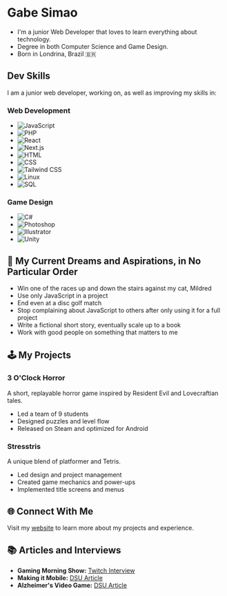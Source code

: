 # Gabe Simao
- I'm a junior Web Developer that loves to learn everything about technology.
- Degree in both Computer Science and Game Design.
- Born in Londrina, Brazil 🇧🇷

## Dev Skills

I am a junior web developer, working on, as well as improving my skills in:

### Web Development 
- ![JavaScript](https://img.shields.io/badge/-JavaScript-black?style=flat-square&logo=javascript)
- ![PHP](https://img.shields.io/badge/-PHP-black?style=flat-square&logo=php)
- ![React](https://img.shields.io/badge/-React-black?style=flat-square&logo=react)
- ![Next.js](https://img.shields.io/badge/-Next.js-black?style=flat-square&logo=next.js)
- ![HTML](https://img.shields.io/badge/-HTML-black?style=flat-square&logo=html5)
- ![CSS](https://img.shields.io/badge/-CSS-black?style=flat-square&logo=css3)
- ![Tailwind CSS](https://img.shields.io/badge/-Tailwind%20CSS-black?style=flat-square&logo=tailwind-css)
- ![Linux](https://img.shields.io/badge/-Linux-black?style=flat-square&logo=linux)
- ![SQL](https://img.shields.io/badge/-SQL-black?style=flat-square&logo=postgresql)

### Game Design
- ![C#](https://img.shields.io/badge/-C%23-black?style=flat-square&logo=c-sharp)
- ![Photoshop](https://img.shields.io/badge/-Photoshop-black?style=flat-square&logo=adobe-photoshop)
- ![Illustrator](https://img.shields.io/badge/-Illustrator-black?style=flat-square&logo=adobe-illustrator)
- ![Unity](https://img.shields.io/badge/-Unity-black?style=flat-square&logo=unity)

## 🐾 My Current Dreams and Aspirations, in No Particular Order
- Win one of the races up and down the stairs against my cat, Mildred
- Use only JavaScript in a project
- End even at a disc golf match
- Stop complaining about JavaScript to others after only using it for a full project
- Write a fictional short story, eventually scale up to a book
- Work with good people on something that matters to me

## 🕹️ My Projects

### 3 O'Clock Horror
A short, replayable horror game inspired by Resident Evil and Lovecraftian tales.
- Led a team of 9 students
- Designed puzzles and level flow
- Released on Steam and optimized for Android

### Stresstris
A unique blend of platformer and Tetris.
- Led design and project management
- Created game mechanics and power-ups
- Implemented title screens and menus

## 🌐 Connect With Me

Visit my [website](https://gabesimao.com) to learn more about my projects and experience.

## 📚 Articles and Interviews

- **Gaming Morning Show:** [Twitch Interview](https://www.twitch.tv/gamingmorningshow/video/1235146275)
- **Making it Mobile:** [DSU Article](https://dsu.edu/news/2021/11/making-it-mobile.html?utm_source=hootsuite&utm_medium=twitter&utm_term=dakotastate&utm_content=eb9310b8-9972-49b3-b716-dd537df7300b&utm_campaign=)
- **Alzheimer's Video Game:** [DSU Article](https://dsu.edu/news/2020/05/students-develop-alzheimers-video-game.html)
